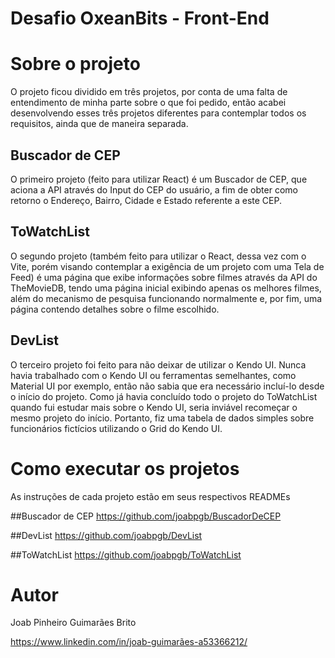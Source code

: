 # Desafio OxeanBits - Front-End

# Sobre o projeto

O projeto ficou dividido em três projetos, por conta de uma falta de entendimento de minha parte sobre o que foi pedido, então acabei desenvolvendo esses três projetos diferentes para contemplar todos os requisitos, ainda que de maneira separada.

## Buscador de CEP
O primeiro projeto (feito para utilizar React) é um Buscador de CEP, que aciona a API através do Input do CEP do usuário, a fim de obter como retorno o Endereço, Bairro, Cidade e Estado referente a este CEP.

## ToWatchList
O segundo projeto (também feito para utilizar o React, dessa vez com o Vite, porém visando contemplar a exigência de um projeto com uma Tela de Feed) é uma página que exibe informações sobre filmes através da API do TheMovieDB, tendo uma página inicial exibindo apenas os melhores filmes, além do mecanismo de pesquisa funcionando normalmente e, por fim, uma página contendo detalhes sobre o filme escolhido.

## DevList
O terceiro projeto foi feito para não deixar de utilizar o Kendo UI. Nunca havia trabalhado com o Kendo UI ou ferramentas semelhantes, como Material UI por exemplo, então não sabia que era necessário incluí-lo desde o início do projeto. Como já havia concluído todo o projeto do ToWatchList quando fui estudar mais sobre o Kendo UI, seria inviável recomeçar o mesmo projeto do início. Portanto, fiz uma tabela de dados simples sobre funcionários fictícios utilizando o Grid do Kendo UI.

# Como executar os projetos

As instruções de cada projeto estão em seus respectivos READMEs

##Buscador de CEP
https://github.com/joabpgb/BuscadorDeCEP

##DevList
https://github.com/joabpgb/DevList

##ToWatchList
https://github.com/joabpgb/ToWatchList

# Autor

Joab Pinheiro Guimarães Brito

https://www.linkedin.com/in/joab-guimarães-a53366212/
